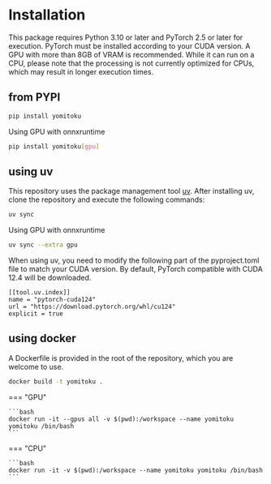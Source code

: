 # Installation


This package requires Python 3.10 or later and PyTorch 2.5 or later for execution. PyTorch must be installed according to your CUDA version. A GPU with more than 8GB of VRAM is recommended. While it can run on a CPU, please note that the processing is not currently optimized for CPUs, which may result in longer execution times.

## from PYPI

```bash
pip install yomitoku
```

Using GPU with onnxruntime
```bash
pip install yomitoku[gpu]
```


## using uv
This repository uses the package management tool [uv](https://docs.astral.sh/uv/). After installing uv, clone the repository and execute the following commands:

```bash
uv sync
```

Using GPU with onnxruntime
```bash
uv sync --extra gpu
```

When using uv, you need to modify the following part of the pyproject.toml file to match your CUDA version. By default, PyTorch compatible with CUDA 12.4 will be downloaded.

```pyproject.tom
[[tool.uv.index]]
name = "pytorch-cuda124"
url = "https://download.pytorch.org/whl/cu124"
explicit = true
```


## using docker

A Dockerfile is provided in the root of the repository, which you are welcome to use.

```bash
docker build -t yomitoku .
```

=== "GPU"

    ```bash
    docker run -it --gpus all -v $(pwd):/workspace --name yomitoku yomitoku /bin/bash
    ```

=== "CPU"

    ```bash
    docker run -it -v $(pwd):/workspace --name yomitoku yomitoku /bin/bash
    ```
